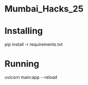 # Mumbai_Hacks_25

# Installing
pip install -r requirements.txt

# Running
uvicorn main:app --reload
